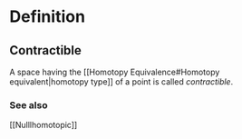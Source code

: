 # Definition
## Contractible
A space having the [[Homotopy Equivalence#Homotopy equivalent|homotopy type]] of a point is called _contractible_.
### See also
[[Nulllhomotopic]]

